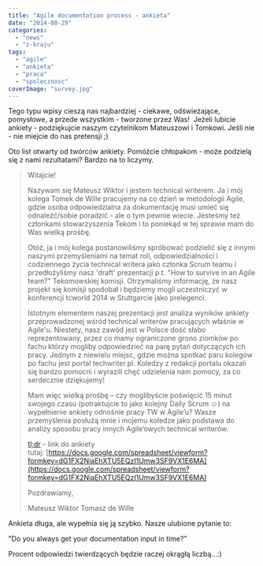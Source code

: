 ```yaml
---
title: "Agile documentation process - ankieta"
date: "2014-08-29"
categories:
  - "news"
  - "z-kraju"
tags:
  - "agile"
  - "ankieta"
  - "praca"
  - "spolecznosc"
coverImage: "survey.jpg"
---
```


Tego typu wpisy cieszą nas najbardziej - ciekawe, odświeżające, pomysłowe, a przede wszystkim - tworzone przez Was!  Jeżeli lubicie ankiety - podziękujcie naszym czytelnikom Mateuszowi i Tomkowi. Jeśli nie - nie miejcie do nas pretensji ;)

Oto list otwarty od twórców ankiety. Pomóżcie chłopakom - może podzielą się z nami rezultatami? Bardzo na to liczymy.

> Witajcie!
>
> Nazywam się Mateusz Wiktor i jestem technical writerem. Ja i mój kolega Tomek de Wille pracujemy na co dzień w metodologii Agile, gdzie osoba odpowiedzialna za dokumentację musi umieć się odnaleźć/sobie poradzić - ale o tym pewnie wiecie. Jesteśmy też członkami stowarzyszenia Tekom i to poniekąd w tej sprawie mam do Was wielką prośbę.
>
> Otóż, ja i mój kolega postanowiliśmy spróbować podzielić się z innymi naszymi przemyśleniami na temat roli, odpowiedzialności i codziennego życia technical writera jako członka Scrum teamu i przedłożyliśmy nasz 'draft' prezentacji p.t. "How to survive in an Agile team?" Tekomowskiej komisji. Otrzymaliśmy informację, że nasz projekt się komisji spodobał i będziemy mogli uczestniczyć w konferencji tcworld 2014 w Stuttgarcie jako prelegenci.
>
> Istotnym elementem naszej prezentacji jest analiza wyników ankiety przeprowadzonej wśród technical writerów pracujących właśnie w Agile'u. Niestety, nasz zawód jest w Polsce dość słabo reprezentowany, przez co mamy ograniczone grono ziomków po fachu którzy mogliby odpowiedzieć na parę pytań dotyczących ich pracy. Jednym z niewielu miejsc, gdzie można spotkać paru kolegów po fachu jest portal techwriter.pl. Koledzy z redakcji portalu okazali się bardzo pomocni i wyrazili chęć udzielenia nam pomocy, za co serdecznie dziękujemy!
>
> Mam więc wielką prośbę – czy moglibyście poświęcić 15 minut swojego czasu (potraktujcie to jako kolejny Daily Scrum ☺) na wypełnienie ankiety odnośnie pracy TW w Agile’u? Wasze przemyślenia posłużą mnie i mojemu koledze jako podstawa do analizy sposobu pracy innych Agile’owych technical writerów.
>
> [tl;dr](http://en.wikipedia.org/wiki/Wikipedia:Too_long;_didn%27t_read) - link do ankiety tutaj: [https://docs.google.com/spreadsheet/viewform?formkey=dG1FX2NiaEhXTU5EQzI1Umw3SF9VX1E6MA](https://docs.google.com/spreadsheet/viewform?formkey=dG1FX2NiaEhXTU5EQzI1Umw3SF9VX1E6MA)
>
> Pozdrawiamy,
>
> Mateusz Wiktor Tomasz de Wille
>
>

Ankieta długa, ale wypełnia się ją szybko. Nasze ulubione pytanie to:

"Do you always get your documentation input in time?"

Procent odpowiedzi twierdzących będzie raczej okrągłą liczbą...:)
